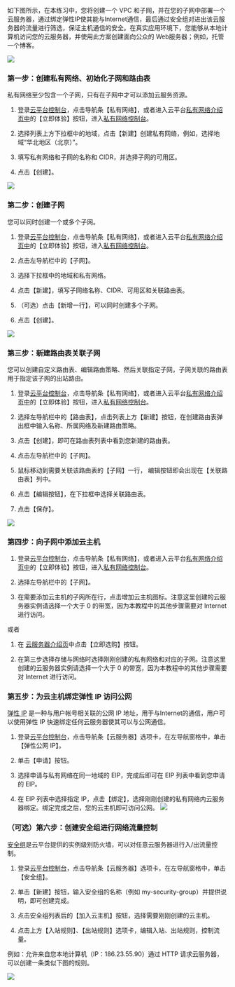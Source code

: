 如下图所示，在本练习中，您将创建一个 VPC 和子网，并在您的子网中部署一个云服务器，通过绑定弹性IP使其能与Internet通信，最后通过安全组对进出该云服务器的流量进行筛选，保证主机通信的安全。在真实应用环境下，您能够从本地计算机访问您的云服务器，并使用此方案创建面向公众的 Web服务器；例如，托管一个博客。

![](http://imgcache.tcecqpoc.fsphere.cn/image/mccdn.qcloud.com/static/img/7a428200fc9782b02d05d220ae6328bb/image.png)



### 第一步：创建私有网络、初始化子网和路由表
私有网络至少包含一个子网，只有在子网中才可以添加云服务资源。

1) 登录[云平台控制台](http://console.tcecqpoc.fsphere.cn/)，点击导航条【私有网络】，或者进入云平台[私有网络介绍页中](/product/vpc.html)的【立即体验】按钮，进入[私有网络控制台](http://console.tcecqpoc.fsphere.cn/vpc/)。

2)	选择列表上方下拉框中的地域，点击【新建】创建私有网络，例如，选择地域“华北地区（北京）”。

3)	填写私有网络和子网的名称和 CIDR，并选择子网的可用区。

4)	点击【创建】。

![](http://imgcache.tcecqpoc.fsphere.cn/image/mccdn.qcloud.com/static/img/55cdba64e785d9b073bc4169a9459e39/image.png)

### 第二步：创建子网
您可以同时创建一个或多个子网。

1) 登录[云平台控制台](http://console.tcecqpoc.fsphere.cn/)，点击导航条【私有网络】，或者进入云平台[私有网络介绍页中](/product/vpc.html)的【立即体验】按钮，进入[私有网络控制台](http://console.tcecqpoc.fsphere.cn/vpc/)。

2)	点击左导航栏中的【子网】。

3)	选择下拉框中的地域和私有网络。

4)	点击【新建】，填写子网络名称、CIDR、可用区和关联路由表。

5)	（可选）点击【新增一行】，可以同时创建多个子网。

6)	点击【创建】。

![](http://imgcache.tcecqpoc.fsphere.cn/image/mccdn.qcloud.com/static/img/66a4e93f7f8dfeeed421fb799fd09137/image.png)


### 第三步：新建路由表关联子网
您可以创建自定义路由表、编辑路由策略、然后关联指定子网，子网关联的路由表用于指定该子网的出站路由。

1) 登录[云平台控制台](http://console.tcecqpoc.fsphere.cn/)，点击导航条【私有网络】，或者进入云平台[私有网络介绍页中](/product/vpc.html)的【立即体验】按钮，进入[私有网络控制台](http://console.tcecqpoc.fsphere.cn/vpc/)。

2) 选择左导航栏中的【路由表】，点击列表上方【新建】按钮，在创建路由表弹出框中输入名称、所属网络及新建路由策略。

3) 点击【创建】，即可在路由表列表中看到您新建的路由表。

4) 点击左导航栏中的【子网】。

5) 鼠标移动到需要关联该路由表的【子网】一行， 编辑按钮即会出现在【关联路由表】列中。

6) 点击【编辑按钮】，在下拉框中选择关联路由表。

7) 点击【保存】。

![](http://imgcache.tcecqpoc.fsphere.cn/image/mccdn.qcloud.com/static/img/a41758221e11cacef5dbdbd53f06049a/image.png)


### 第四步：向子网中添加云主机

1) 登录[云平台控制台](http://console.tcecqpoc.fsphere.cn/)，点击导航条【私有网络】，或者进入云平台[私有网络介绍页中](/product/vpc.html)的【立即体验】按钮，进入[私有网络控制台](http://console.tcecqpoc.fsphere.cn/vpc/)。

2) 选择左导航栏中的【子网】。

3) 在需要添加云主机的子网所在行，点击增加云主机图标。注意这里创建的云服务器实例请选择一个大于 0 的带宽，因为本教程中的其他步骤需要对 Internet 进行访问。

或者

1)	在 [云服务器介绍页](/product/cvm.html)中点击【立即选购】按钮。

2)	在第三步选择存储与网络时选择刚刚创建的私有网络和对应的子网。注意这里创建的云服务器实例请选择一个大于 0 的带宽，因为本教程中的其他步骤需要对 Internet 进行访问。

### 第五步：为云主机绑定弹性 IP 访问公网
[弹性 IP](/doc/product/213/1941) 是一种与用户帐号相关联的公网 IP 地址，用于与Internet的通信，用户可以使用弹性 IP 快速绑定任何云服务器使其可以与公网通信。

1) 登录[云平台控制台](http://console.tcecqpoc.fsphere.cn/)，点击导航条【云服务器】选项卡，在左导航窗格中，单击【弹性公网 IP】。

2) 单击【申请】按钮。

3) 选择申请与私有网络在同一地域的 EIP，完成后即可在 EIP 列表中看到您申请的 EIP。

4) 在 EIP 列表中选择指定 IP，点击【绑定】，选择刚刚创建的私有网络内云服务器绑定。绑定完成之后，您的云主机即可访问公网。
![](http://imgcache.tcecqpoc.fsphere.cn/image/mccdn.qcloud.com/static/img/4853aa0215993d8ce40e965cafee6bf8/image.png)

### （可选）第六步：创建安全组进行网络流量控制
[安全组](/doc/product/213/500)是云平台提供的实例级别防火墙，可以对任意云服务器进行入/出流量控制。

1) 登录[云平台控制台](http://console.tcecqpoc.fsphere.cn/)，点击导航条【云服务器】选项卡，在左导航窗格中，单击【安全组】。

2) 单击【新建】按钮，输入安全组的名称（例如 my-security-group）并提供说明，即可创建完成。

3) 点击安全组列表后的【加入云主机】按钮，选择需要刚刚创建的云主机。

4) 点击上方【入站规则】、【出站规则】选项卡，编辑入站、出站规则，控制流量。

例如：允许来自您本地计算机（IP：186.23.55.90）通过 HTTP 请求云服务器，可以创建一条类似下图的规则。

![](http://imgcache.tcecqpoc.fsphere.cn/image/mccdn.qcloud.com/static/img/3dab4565be71898ca2e0e9cf79639c92/image.png)

